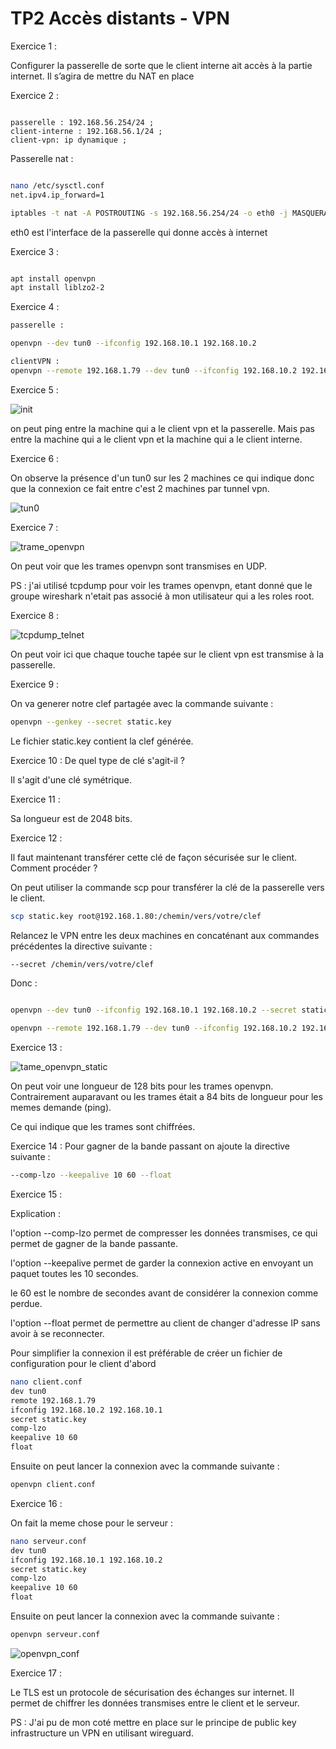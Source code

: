 # TP2 Accès distants - VPN


Exercice 1 : 

Configurer la passerelle de sorte que le client interne ait accès à la partie internet. Il s’agira de mettre du NAT en place

Exercice 2 : 
 

```

passerelle : 192.168.56.254/24 ; 
client-interne : 192.168.56.1/24 ; 
client-vpn: ip dynamique ; 
``` 

Passerelle nat : 

```bash 

nano /etc/sysctl.conf
net.ipv4.ip_forward=1

iptables -t nat -A POSTROUTING -s 192.168.56.254/24 -o eth0 -j MASQUERADE
```

eth0 est l'interface de la passerelle qui donne accès à internet



Exercice 3 :

```bash

apt install openvpn
apt install liblzo2-2

```

Exercice 4 : 

```bash
passerelle : 

openvpn --dev tun0 --ifconfig 192.168.10.1 192.168.10.2

clientVPN : 
openvpn --remote 192.168.1.79 --dev tun0 --ifconfig 192.168.10.2 192.168.10.1
```



Exercice 5 : 

![init](images/TP2/init_openvpn_connection.png)


on peut ping entre la machine qui a le client vpn et la passerelle. Mais pas entre la machine qui a le client vpn et la machine qui a le client interne. 


Exercice 6 : 

On observe la présence d'un tun0 sur les 2 machines ce qui indique donc que la connexion ce fait entre c'est 2 machines par tunnel vpn.

![tun0](images/TP2/tun0.png)

Exercice 7 : 

![trame_openvpn](images/TP2/trame_openvpn.png)

On peut voir que les trames openvpn sont transmises en UDP.

PS : j'ai utilisé tcpdump pour voir les trames openvpn, etant donné que le groupe wireshark n'etait pas associé à mon utilisateur qui a les roles root.


Exercice 8 : 

![tcpdump_telnet](images/TP2/tcpdump_telnet.png)

On peut voir ici que chaque touche tapée sur le client vpn est transmise à la passerelle.

Exercice 9 :

On va generer notre clef partagée avec la commande suivante :

```bash
openvpn --genkey --secret static.key
```

Le fichier static.key contient la clef générée.


Exercice 10 : 
De quel type de clé s'agit-il ?

Il s'agit d'une clé symétrique.

Exercice 11 : 

Sa longueur est de 2048 bits.

Exercice 12 : 

Il faut maintenant transférer cette clé de façon sécurisée sur le client. Comment procéder ?

On peut utiliser la commande scp pour transférer la clé de la passerelle vers le client.

```bash
scp static.key root@192.168.1.80:/chemin/vers/votre/clef
```



Relancez le VPN entre les deux machines en concaténant aux commandes précédentes
la directive suivante :
    
```bash
--secret /chemin/vers/votre/clef
```

Donc : 

```bash

openvpn --dev tun0 --ifconfig 192.168.10.1 192.168.10.2 --secret static.key

openvpn --remote 192.168.1.79 --dev tun0 --ifconfig 192.168.10.2 192.168.10.1 --secret static.key

```

Exercice 13 : 

![tame_openvpn_static](images/TP2/trame_openvpn_chiffrer.png)

On peut voir une longueur de 128 bits pour les trames openvpn.
Contrairement auparavant ou les trames était a 84 bits de longueur pour les memes demande (ping).

Ce qui indique que les trames sont chiffrées.


Exercice 14 : 
Pour gagner de la bande passant on ajoute la directive suivante :

```bash
--comp-lzo --keepalive 10 60 --float
```

Exercice 15 :

Explication : 

l'option --comp-lzo permet de compresser les données transmises, ce qui permet de gagner de la bande passante.

l'option --keepalive permet de garder la connexion active en envoyant un paquet toutes les 10 secondes.

le 60 est le nombre de secondes avant de considérer la connexion comme perdue.

l'option --float permet de permettre au client de changer d'adresse IP sans avoir à se reconnecter.


Pour simplifier la connexion il est préférable de créer un fichier de configuration pour le client d'abord

```bash
nano client.conf
dev tun0
remote 192.168.1.79
ifconfig 192.168.10.2 192.168.10.1
secret static.key
comp-lzo
keepalive 10 60
float
```

Ensuite on peut lancer la connexion avec la commande suivante :

```bash
openvpn client.conf
```

Exercice 16 :

On fait la meme chose pour le serveur :

```bash
nano serveur.conf
dev tun0
ifconfig 192.168.10.1 192.168.10.2
secret static.key
comp-lzo
keepalive 10 60
float
```

Ensuite on peut lancer la connexion avec la commande suivante :

```bash
openvpn serveur.conf
```

![openvpn_conf](images/TP2/openvpn_conf.png)

Exercice 17 :

Le TLS est un protocole de sécurisation des échanges sur internet. Il permet de chiffrer les données transmises entre le client et le serveur.

PS : J'ai pu de mon coté mettre en place sur le principe de public key infrastructure un VPN en utilisant wireguard. 

